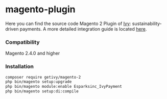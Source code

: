 # magento-plugin

Here you can find the source code Magento 2 Plugin of [Ivy](https://getivy.de): sustainability-driven payments. A more detailed integration guide is located [here](https://getivy.gitbook.io/integrate-us/).

### Compatibility

Magento 2.4.0 and higher

### Installation

```bash
composer require getivy/magento-2
php bin/magento setup:upgrade
php bin/magento module:enable Esparksinc_IvyPayment
php bin/magento setup:di:compile
```
